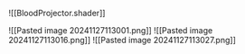 ![[BloodProjector.shader]]


![[Pasted image 20241127113001.png]]
![[Pasted image 20241127113016.png]]
![[Pasted image 20241127113027.png]]

